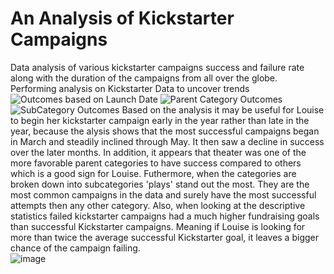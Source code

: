 # An Analysis of Kickstarter Campaigns
Data analysis of various kickstarter campaigns success and failure rate along with the duration of the campaigns from all over the globe. 
Performing analysis on Kickstarter Data to uncover trends 
![Outcomes based on Launch Date](https://user-images.githubusercontent.com/117120227/201197381-e0a78754-800d-4c7a-8c13-88fe973b4b8a.png)
![Parent Category Outcomes ](https://user-images.githubusercontent.com/117120227/201197406-88a7d9a7-2cd5-493f-81b0-f9250787714d.png)
![SubCategory Outcomes](https://user-images.githubusercontent.com/117120227/201197435-ef8e87d8-b5ed-4183-9fe8-6fe37ee81c84.png)
Based on the analysis it may be useful for Louise to begin her kickstarter campaign early in the year rather than late in the year, because the alysis shows that the most successful campaigns began in March and steadily inclined through May. It then saw a decline in success over the later months. 
In addition, it appears that theater was one of the more favorable parent categories to have success compared to others which is a good sign for Louise. Futhermore, when the categories are broken down into subcategories 'plays' stand out the most. They are the most common campaigns in the data and surely have the most successful attempts then any other category. 
Also, when looking at the descriptive statistics failed kickstarter campaigns had a much higher fundraising goals than successful Kickstarter campaigns. Meaning if Louise is looking for more than twice the average successful Kickstarter goal, it leaves a bigger chance of the campaign failing.  
![image](https://user-images.githubusercontent.com/117120227/201201362-37f558f6-fff5-4fbe-a7ed-63d18728c258.png)
